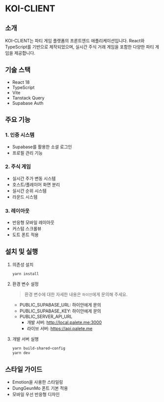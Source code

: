 # KOI-CLIENT

## 소개
KOI-CLIENT는 파티 게임 플랫폼의 프론트엔드 애플리케이션입니다. React와 TypeScript를 기반으로 제작되었으며, 실시간 주식 거래 게임을 포함한 다양한 파티 게임을 제공합니다.

## 기술 스택
- React 18
- TypeScript
- Vite
- Tanstack Query
- Supabase Auth

## 주요 기능
### 1. 인증 시스템
- Supabase를 활용한 소셜 로그인
- 프로필 관리 기능

### 2. 주식 게임
- 실시간 주가 변동 시스템
- 호스트/플레이어 화면 분리
- 실시간 순위 시스템
- 라운드 시스템

### 3. 레이아웃
- 반응형 모바일 레이아웃
- 커스텀 스크롤뷰
- 도트 폰트 적용

## 설치 및 실행
1. 의존성 설치
    ```bash
    yarn install
    ```

2. 환경 변수 설정
    > 환경 변수에 대한 자세한 내용은 `하이안`에게 문의해 주세요.
    - PUBLIC_SUPABASE_URL: 하이안에게 문의
    - PUBLIC_SUPABASE_KEY: 하이안에게 문의
    - PUBLIC_SERVER_API_URL
      - 개발 서버: http://local.palete.me:3000
      - 라이브 서버: https://api.palete.me
    
3. 개발 서버 실행
    ```bash
    yarn build-shared~config
    yarn dev
    ```

## 스타일 가이드
- Emotion을 사용한 스타일링
- DungGeunMo 폰트 기본 적용
- 모바일 우선 반응형 디자인
